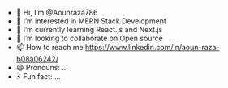 - 👋 Hi, I’m @Aounraza786
- 👀 I’m interested in MERN Stack Development
- 🌱 I’m currently learning React.js and Next.js
- 💞️ I’m looking to collaborate on Open source
- 📫 How to reach me https://www.linkedin.com/in/aoun-raza-b08a06242/
- 😄 Pronouns: ...
- ⚡ Fun fact: ...

<!---
Aounraza786/Aounraza786 is a ✨ special ✨ repository because its `README.md` (this file) appears on your GitHub profile.
You can click the Preview link to take a look at your changes.
--->
